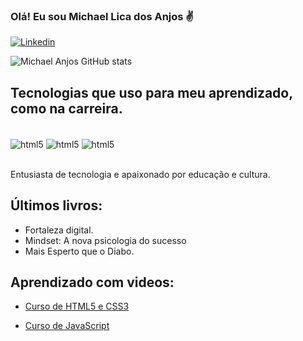 
### Olá! Eu sou Michael Lica dos Anjos ✌️

[![Linkedin](https://img.shields.io/badge/LinkedIn-0077B5?style=for-the-badge&logo=linkedin&logoColor=white)](https://www.linkedin.com/in/michael-anjos/)

![Michael Anjos GitHub stats](https://github-readme-stats.vercel.app/api?username=Michael-Anjos&show_icons=true&theme=onedark)

## Tecnologias que uso para meu aprendizado, como na carreira.

<div style="display: inline_block"><br/>
    <img align="center" alt="html5" src="https://img.shields.io/badge/HTML-239120?style=for-the-badge&logo=html5&logoColor=white">
    </img>
        <img align="center" alt="html5" src="https://img.shields.io/badge/CSS-239120?&style=for-the-badge&logo=css3&logoColor=white">
    </img>
    <img align="center" alt="html5" src="https://img.shields.io/badge/JavaScript-F7DF1E?style=for-the-badge&logo=javascript&logoColor=black">
    </img>
</div><br/>

Entusiasta de tecnologia e apaixonado por educação e cultura.

## Últimos livros:

- Fortaleza digital.
- Mindset: A nova psicologia do sucesso
- Mais Esperto que o Diabo.

## Aprendizado com videos:

- [Curso de HTML5 e CSS3](https://www.youtube.com/watch?v=Ejkb_YpuHWs&list=PLHz_AreHm4dkZ9-atkcmcBaMZdmLHft8n)<br/>

- [Curso de JavaScript](https://www.youtube.com/watch?v=1-w1RfGIov4&list=PLHz_AreHm4dlsK3Nr9GVvXCbpQyHQl1o1)<br/>
